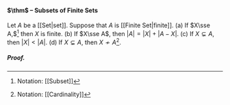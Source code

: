 #### $\thm$ – Subsets of Finite Sets
Let $A$ be a [[Set|set]]. Suppose that $A$ is [[Finite Set|finite]].
(a) If $X\sse A,$[^1] then $X$ is finite.
(b) If $X\sse A$, then $|A|=|X|+|A-X|$.
(c) If $X\subsetneq A$, then $|X|<|A|.$
(d) If $X\subsetneq A$, then $X\not\sim A$[^2].

##### *Proof.*

[^1]: Notation: [[Subset]]
[^2]: Notation: [[Cardinality]]